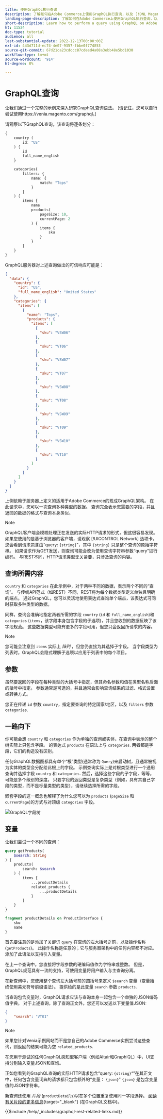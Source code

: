 ```yaml
---
title: 使用GraphQL执行查询
description: 了解如何在Adobe Commerce上使用GraphQL执行查询，以及 [!DNL Magento Open Source]. 以下是有关使用GET和POST调用的GraphQL的简介。
landing-page-description: 了解如何在Adobe Commerce上使用GraphQL执行查询，以及 [!DNL Magento Open Source]. 以下是有关使用GET和POST调用的GraphQL的简介。
short-description: Learn how to perform a query using GraphQL on Adobe Commerce and [!DNL Magento Open Source]. This is an introduction to GraphQL using GET and POST calls.
kt: 11524
doc-type: tutorial
audience: all
last-substantial-update: 2022-12-13T00:00:00Z
exl-id: 443d711d-ec74-4e07-9357-fbbe0f774853
source-git-commit: 67d21ca23cdccc87cdeed4a08a3ebb48e5bd1030
workflow-type: tm+mt
source-wordcount: '914'
ht-degree: 0%

---
```


# GraphQL查询

让我们通过一个完整的示例来深入研究GraphQL查询语法。 (请记住，您可以自行尝试使用https://venia.magento.com/graphql。)

请观察以下GraphQL查询，该查询将逐条划分：

```graphql
{
    country (
        id: "US"
    ) {
        id
        full_name_english
    }

    categories(
        filters: {
            name: {
                match: "Tops"
            }
        }
    ) {
        items {
            name
            products(
                pageSize: 10,
                currentPage: 2
            ) {
                items {
                    sku
                }
            }
        }
    }
}
```

GraphQL服务器对上述查询做出的可信响应可能是：

```json
{
  "data": {
    "country": {
      "id": "US",
      "full_name_english": "United States"
    },
    "categories": {
      "items": [
        {
          "name": "Tops",
          "products": {
            "items": [
              {
                "sku": "VSW06"
              },
              {
                "sku": "VT06"
              },
              {
                "sku": "VSW07"
              },
              {
                "sku": "VT07"
              },
              {
                "sku": "VSW08"
              },
              {
                "sku": "VT08"
              },
              {
                "sku": "VSW09"
              },
              {
                "sku": "VT09"
              },
              {
                "sku": "VSW10"
              },
              {
                "sku": "VT10"
              }
            ]
          }
        }
      ]
    }
  }
}
```

上例依赖于服务器上定义的适用于Adobe Commerce的现成GraphQL架构。 在此请求中，您可以一次查询多种类型的数据。 查询完全表示您需要的字段，并且返回的数据的格式与查询本身类似。

>[!NOTE]
>
>GraphQL客户端会模糊处理正在发送的实际HTTP请求的形式，但这很容易发现。 如果您使用的是基于浏览器的客户端，请观察 [!UICONTROL Network] 选项卡。 您会看到请求包含由“query: `{string}`&quot;，其中 `{string}` 只是整个查询的原始字符串。 如果请求作为GET发送，则查询可能会改为使用查询字符串参数“query”进行编码。 与REST不同，HTTP请求类型无关紧要，只涉及查询的内容。


## 查询所需内容

`country` 和 `categories` 在此示例中，对于两种不同的数据，表示两个不同的“查询”。 与传统API范式（如REST）不同，REST将为每个数据类型定义单独且明确的端点。 通过GraphQL，您可以灵活地使用表达式查询单个端点，该表达式可同时获取多种类型的数据。

同样，查询会准确地指定两者所需的字段 `country` (`id` 和 `full_name_english`)和 `categories` (`items`，该字段本身包含字段的子选项)，并且您收到的数据反映了该字段规范。 这些数据类型可能有更多的字段可用，但您只会返回所请求的内容。


>[!NOTE]
>
>您可能会注意到 `items` 实际上 _阵列_ ，但您仍直接为其选择子字段。 当字段类型为列表时，GraphQL会隐式理解子选项以应用于列表中的每个项目。

## 参数

虽然要返回的字段在每种类型的大括号中指定，但其命名参数和值在类型名称后面的括号中指定。 参数通常是可选的，并且通常会影响查询结果的过滤、格式设置或转换方式。

您正在传递 `id` 参数 `country`，指定要查询的特定国家/地区，以及 `filters` 参数 `categories`.

## 一路向下

你可能会想 `country` 和 `categories` 作为单独的查询或实体，在查询中表示的整个树实际上只包含字段。 的表达式 `products` 在语法上与 `categories`. 两者都是字段，它们的构造没有区别。

任何GraphQL数据图都具有单个“根”类型(通常称为 `Query`)来启动树，且通常被视为实体的类型会分配给此根上的字段。 示例查询实际上是对根类型进行一个通用查询并选择字段 `country` 和 `categories`. 然后，选择这些字段的子字段，等等，可能是多个级别的深度。 只要字段的返回类型是复杂类型（例如，具有其自己字段的类型，而不是标量类型的类型），请继续选择所需的字段。

嵌套字段的这一概念也解释了为什么您可以为 `products` (`pageSize` 和 `currentPage`)的方式与对顶级 `categories` 字段。

![GraphQL字段树](../assets/graphql-field-tree.png)

## 变量

让我们尝试一个不同的查询：

```graphql
query getProducts(
    $search: String
) {
    products(
        search: $search
    ) {
        items {
            ...productDetails
            related_products {
                ...productDetails
            }
        }
    }
}

fragment productDetails on ProductInterface {
    sku
    name
}
```

首先要注意的是添加了关键词 `query` 在查询的左大括号之前，以及操作名称(`getProducts`)。 此操作名称是任意的；它与服务器架构中的任何内容都不对应。 添加了此语法以支持引入变量。

在上一个查询中，您直接将字段参数的硬编码值作为字符串或整数。 但是，GraphQL规范具有一流的支持，可使用变量将用户输入与主查询分离。

在新查询中，您使用整个查询左大括号前的圆括号来定义 `$search` 变量（变量始终使用美元符号前缀语法）。 提供给的是此变量 `search` 参数 `products`.

当查询包含变量时，GraphQL请求应该与查询本身一起包含一个单独的JSON编码值字典。 对于上述查询，除了查询正文外，您还可以发送以下变量值JSON:

```json
{
    "search": "VT01"
}
```

>[!NOTE]
>
>如果您针对Venia示例网站而不是您自己的Adobe Commerce实例尝试这些查询，则返回的结果可能为空 `related_products`.

在您用于测试的任何GraphQL感知型客户端（例如Altair和GraphiQL）中，UI支持分别输入变量JSON和查询。

正如您看到的GraphQL查询的实际HTTP请求包含“query: `{string}`“”在其正文中，任何包含变量词典的请求都只包含额外的“变量： `{json}`&quot; `{json}` 是包含变量值的JSON字符串。

新查询还使用 _片段_ (`productDetails`)以在多个位置重复使用同一字段选择。 [阅读有关片段的更多信息](https://graphql.org/learn/queries/#fragments){target="_blank"} (在GraphQL文档中)。

{{$include /help/_includes/graphql-rest-related-links.md}}
